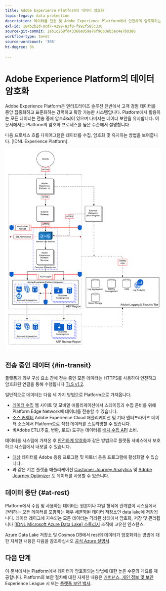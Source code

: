 ```yaml
---
title: Adobe Experience Platform의 데이터 암호화
topic-legacy: data protection
description: 데이터를 전송 및 Adobe Experience Platform에서 안전하게 암호화하는 방법을 알아봅니다.
exl-id: 184b2b2d-8cd7-4299-83f8-f992f585c336
source-git-commit: 1ab1c269fd43368e059a76f96b3eb3ac4e7b8388
workflow-type: tm+mt
source-wordcount: '398'
ht-degree: 3%

---
```


# Adobe Experience Platform의 데이터 암호화

Adobe Experience Platform은 엔터프라이즈 솔루션 전반에서 고객 경험 데이터를 중앙 집중화하고 표준화하는 강력하고 확장 가능한 시스템입니다. Platform에서 활용하는 모든 데이터는 전송 중에 암호화되어 있으며 나머지는 데이터 보안을 유지합니다. 이 문서에서는 Platform의 암호화 프로세스를 높은 수준에서 설명합니다.

다음 프로세스 흐름 다이어그램은 데이터를 수집, 암호화 및 유지하는 방법을 보여줍니다. [!DNL Experience Platform]:

![](../images/governance-privacy-security/encryption/flow.png)

## 전송 중인 데이터 {#in-transit}

플랫폼과 외부 구성 요소 간에 전송 중인 모든 데이터는 HTTPS를 사용하여 안전하고 암호화된 연결을 통해 수행됩니다 [TLS v1.2](https://datatracker.ietf.org/doc/html/rfc5246).

일반적으로 데이터는 다음 세 가지 방법으로 Platform으로 가져옵니다.

* [데이터 수집](../../collection/home.md) 웹 사이트 및 모바일 애플리케이션에서 스테이징과 수집 준비를 위해 Platform Edge Network에 데이터를 전송할 수 있습니다.
* [소스 커넥터](../../sources/home.md) Adobe Experience Cloud 애플리케이션 및 기타 엔터프라이즈 데이터 소스에서 Platform으로 직접 데이터를 스트리밍할 수 있습니다.
* 비Adobe ETL(추출, 변환, 로드) 도구는 데이터를 [배치 수집 API](../../ingestion/batch-ingestion/overview.md) 소비.

데이터를 시스템에 가져온 후 [안전하게 암호화](#at-rest)과 같은 방법으로 플랫폼 서비스에서 보호하고 시스템에서 내보낼 수 있습니다.

* [대상](../../destinations/home.md) 데이터를 Adobe 응용 프로그램 및 파트너 응용 프로그램에 활성화할 수 있습니다.
* 과 같은 기본 플랫폼 애플리케이션 [Customer Journey Analytics](https://experienceleague.adobe.com/docs/analytics-platform/using/cja-overview/cja-overview.html?lang=ko) 및 [Adobe Journey Optimizer](https://experienceleague.adobe.com/docs/journey-optimizer/using/ajo-home.html?lang=ko) 도 데이터를 사용할 수 있습니다.

## 데이터 중단 {#at-rest}

Platform에서 수집 및 사용하는 데이터는 원본이나 파일 형식에 관계없이 시스템에서 관리하는 모든 데이터를 포함하는 매우 세분화된 데이터 저장소인 data lake에 저장됩니다. 데이터 레이크에 지속되는 모든 데이터는 격리된 상태에서 암호화, 저장 및 관리됩니다 [[!DNL Microsoft Azure Data Lake] 스토리지](https://docs.microsoft.com/en-us/azure/storage/blobs/data-lake-storage-introduction) 조직에 고유한 인스턴스.

Azure Data Lake 저장소 및 Cosmos DB에서 rest의 데이터가 암호화되는 방법에 대한 자세한 내용은 다음을 참조하십시오 [공식 Azure 설명서](https://docs.microsoft.com/en-us/azure/data-lake-store/data-lake-store-encryption).

## 다음 단계

이 문서에서는 Platform에서 데이터가 암호화되는 방법에 대한 높은 수준의 개요를 제공합니다. Platform의 보안 절차에 대한 자세한 내용은 [거버넌스, 개인 정보 및 보안](./overview.md) Experience League 시 또는 [플랫폼 보안 백서](https://www.adobe.com/content/dam/cc/en/security/pdfs/AEP_SecurityOverview.pdf).
